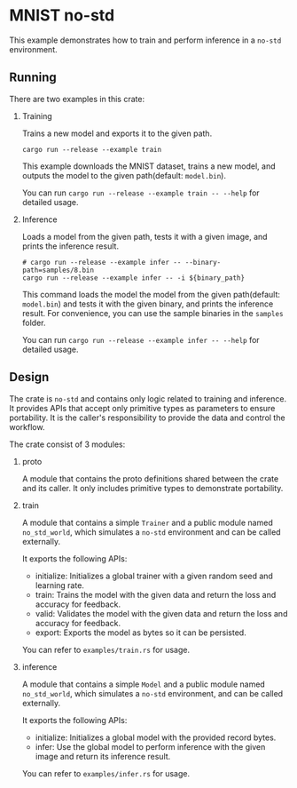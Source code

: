 # MNIST no-std

This example demonstrates how to train and perform inference in a `no-std`
environment.

## Running

There are two examples in this crate:

1. Training

    Trains a new model and exports it to the given path.

    ``` shell
    cargo run --release --example train
    ```

    This example downloads the MNIST dataset, trains a new model, and outputs
    the model to the given path(default: `model.bin`).

    You can run `cargo run --release --example train -- --help` for detailed
    usage.

2. Inference

    Loads a model from the given path, tests it with a given image, and prints
    the inference result.

    ```shell
    # cargo run --release --example infer -- --binary-path=samples/8.bin
    cargo run --release --example infer -- -i ${binary_path}
    ```

    This command loads the model the model from the given
    path(default: `model.bin`) and tests it with the given binary, and prints
    the inference result. For convenience, you can use the sample binaries in
    the `samples` folder.

    You can run `cargo run --release --example infer -- --help` for detailed
    usage.

## Design

The crate is `no-std` and contains only logic related to training and inference.
It provides APIs that accept only primitive types as parameters to ensure
portability. It is the caller's responsibility to provide the data and control
the workflow.

The crate consist of 3 modules:

1. proto

    A module that contains the proto definitions shared between the crate and
    its caller. It only includes primitive types to demonstrate portability.

2. train

    A module that contains a simple `Trainer` and a public module named
    `no_std_world`, which simulates a `no-std` environment and can be called
    externally.

    It exports the following APIs:

    * initialize: Initializes a global trainer with a given random seed and
                  learning rate.
    * train: Trains the model with the given data and return the loss and
             accuracy for feedback.
    * valid: Validates the model with the given data and return the loss and
             accuracy for feedback.
    * export: Exports the model as bytes so it can be persisted.

    You can refer to `examples/train.rs` for usage.

3. inference

    A module that contains a simple `Model` and a public module named
    `no_std_world`, which simulates a `no-std` environment, and can be called
    externally.

    It exports the following APIs:

    * initialize: Initializes a global model with the provided record bytes.
    * infer: Use the global model to perform inference with the given image and
             return its inference result.

    You can refer to `examples/infer.rs` for usage.
